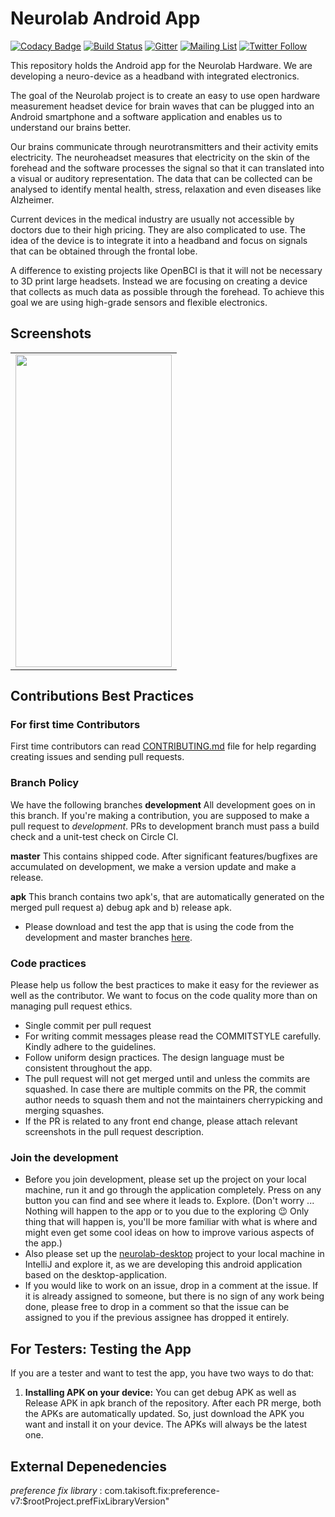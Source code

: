 # Neurolab Android App

[![Codacy Badge](https://api.codacy.com/project/badge/Grade/04c9c47bfb934605ab15394dd2f260be)](https://app.codacy.com/app/fossasia/neurolab-android?utm_source=github.com&utm_medium=referral&utm_content=fossasia/neurolab-android&utm_campaign=Badge_Grade_Settings)
[![Build Status](https://travis-ci.org/fossasia/neurolab-android.svg?branch=master)](https://travis-ci.org/fossasia/neurolab-android)
[![Gitter](https://badges.gitter.im/fossasia/pslab.svg)](https://gitter.im/fossasia/pslab?utm_source=badge&utm_medium=badge&utm_campaign=pr-badge)
[![Mailing List](https://img.shields.io/badge/Mailing%20List-FOSSASIA-blue.svg)](mailto:pslab-fossasia@googlegroups.com)
[![Twitter Follow](https://img.shields.io/twitter/follow/pslabio.svg?style=social&label=Follow&maxAge=2592000?style=flat-square)](https://twitter.com/pslabio)

This repository holds the Android app for the Neurolab Hardware. We are developing a neuro-device as a headband with integrated electronics.

The goal of the Neurolab project is to create an easy to use open hardware measurement headset device for brain waves that can be plugged into an Android smartphone and a software application and enables us to understand our brains better.

Our brains communicate through neurotransmitters and their activity emits electricity. The neuroheadset measures that electricity on the skin of the forehead and the software processes the signal so that it can translated into a visual or auditory representation. The data that can be collected can be analysed to identify mental health, stress, relaxation and even diseases like Alzheimer. 

Current devices in the medical industry are usually not accessible by doctors due to their high pricing. They are also complicated to use. The idea of the device is to integrate it into a headband and focus on signals that can be obtained through the frontal lobe.

A difference to existing projects like OpenBCI is that it will not be necessary to 3D print large headsets. Instead we are focusing on creating a device that collects as much data as possible through the forehead. To achieve this goal we are using high-grade sensors and flexible electronics.

## Screenshots
<table>
        <tr>
<td><img src = "https://user-images.githubusercontent.com/20669217/55556050-432cb580-5704-11e9-85dd-d223c16d7a38.png" height = "500" width="250"></td>
  </tr>
  </table>
  
## Contributions Best Practices

### For first time Contributors

First time contributors can read [CONTRIBUTING.md](/CONTRIBUTING.md) file for help regarding creating issues and sending pull requests.

### Branch Policy

We have the following branches
**development** All development goes on in this branch. If you're making a contribution, you are supposed to make a pull request to _development_. PRs to development branch must pass a build check and a unit-test check on Circle CI.

**master** This contains shipped code. After significant features/bugfixes are accumulated on development, we make a version update and make a release.

**apk** This branch contains two apk's, that are automatically generated on the merged pull request a) debug apk and b) release apk.

* Please download and test the app that is using the code from the development and master branches [here](https://github.com/fossasia/neurolab-android/tree/apk).
 
### Code practices

Please help us follow the best practices to make it easy for the reviewer as well as the contributor. We want to focus on the code quality more than on managing pull request ethics.
* Single commit per pull request
* For writing commit messages please read the COMMITSTYLE carefully. Kindly adhere to the guidelines.
* Follow uniform design practices. The design language must be consistent throughout the app.
* The pull request will not get merged until and unless the commits are squashed. In case there are multiple commits on the PR, the commit author needs to squash them and not the maintainers cherrypicking and merging squashes.
* If the PR is related to any front end change, please attach relevant screenshots in the pull request description.

### Join the development

  *  Before you join development, please set up the project on your local machine, run it and go through the application completely. Press on any button you can find and see where it leads to. Explore. (Don't worry ... Nothing will happen to the app or to you due to the exploring :wink: Only thing that will happen is, you'll be more familiar with what is where     and might even get some cool ideas on how to improve various aspects of the app.)
  *  Also please set up the [neurolab-desktop](https://github.com/fossasia/neurolab-desktop) project to your local machine in IntelliJ and explore it, as we are developing this android application based on the desktop-application.
  *  If you would like to work on an issue, drop in a comment at the issue. If it is already assigned to someone, but there is no sign of any work being done, please free to drop in a comment so that the issue can be assigned to you if the previous assignee has dropped it entirely.

## For Testers: Testing the App
If you are a tester and want to test the app, you have two ways to do that:
1. **Installing APK on your device:** You can get debug APK as well as Release APK in apk branch of the repository. After each PR merge, both the APKs are automatically updated. So, just download the APK you want and install it on your device. The APKs will always be the latest one.
  
## External Depenedencies
_preference fix library_ : com.takisoft.fix:preference-v7:$rootProject.prefFixLibraryVersion"
